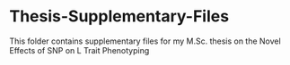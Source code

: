 # Thesis-Supplementary-Files
This folder contains supplementary files for my M.Sc. thesis on the Novel Effects of SNP on L Trait Phenotyping
